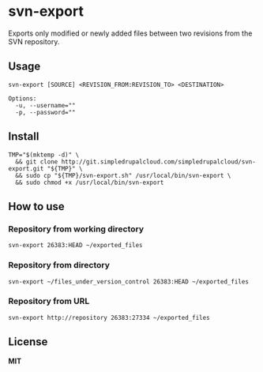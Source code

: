 # svn-export

Exports only modified or newly added files between two revisions from the SVN repository.

## Usage

    svn-export [SOURCE] <REVISION_FROM:REVISION_TO> <DESTINATION>
    
    Options:
      -u, --username=""
      -p, --password=""

## Install

    TMP="$(mktemp -d)" \
      && git clone http://git.simpledrupalcloud.com/simpledrupalcloud/svn-export.git "${TMP}" \
      && sudo cp "${TMP}/svn-export.sh" /usr/local/bin/svn-export \
      && sudo chmod +x /usr/local/bin/svn-export

## How to use

### Repository from working directory

    svn-export 26383:HEAD ~/exported_files

### Repository from directory

    svn-export ~/files_under_version_control 26383:HEAD ~/exported_files

### Repository from URL

    svn-export http://repository 26383:27334 ~/exported_files

## License

**MIT**
